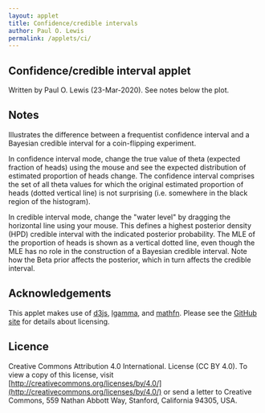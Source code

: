 ```yaml
---
layout: applet
title: Confidence/credible intervals
author: Paul O. Lewis
permalink: /applets/ci/
---
```

## Confidence/credible interval applet
Written by Paul O. Lewis (23-Mar-2020). See notes below the plot.

<div id="arbitrary"></div>
<div id="details"></div>
<script type="text/javascript">
    // width and height of svg
    var w = 1000;
    var h = 600;
    var padding = 80;

    var confidence_interval = true;
    var CI_left_bound = 0.0;
    var CI_right_bound = 1.0;

    // data and parameters
    var nheads = 25;
    var nflips = 50;
    var mle = 1.0*nheads/nflips;
    var slider_theta = mle;
    var slider_waterlevel = 0.5;
    var prior_a = 1.0;
    var prior_b = 1.0;

    // plotting-related
    var brickred = "#B82E2E";
    var xmax = 1.0;
    var ymax = 1.0;
    var epsilon = 0.001;
    var nsegments = 500;
    var histdata = [];
    var posterior_data = [];
    var credible_interval_data = [];
    var lower_credible = 0.0;
    var upper_credible = 1.0;
    var credible_interval_size = 0.0;

    // axes labels
    var axis_label_height = 12;
    var axis_label_height_pixels = axis_label_height + "px";

    // param labels
    var param_text_height = 18;
    var param_text_height_pixels = param_text_height + "px";

    // Select DIV element already created (see above) to hold SVG
    var plot_div = d3.select("div#arbitrary");

    // Create SVG element
    var svg = plot_div.append("svg")
        .attr("width", w)
        .attr("height", h);

    // Create background rectangle used to capture drag events
    var bounding_rect = svg.append("rect")
        .attr("x", 0)
        .attr("y", 0)
        .attr("width", w)
        .attr("height", h)
        .attr("fill", "white");

    // Function that calculates the probability of y heads in n flips given p
    function likelihood(y, n, p) {
        var ln_coeff = log_gamma(n+1) - log_gamma(y+1) - log_gamma(n-y+1);
        var ln_prob = ln_coeff + y*Math.log(p) + (n-y)*Math.log(1-p);
        return Math.exp(ln_prob);
    }

    // Returns cumulative probability of h >= nheads (assumes q < nheads/nflips)
    function calcRightTail(q) {
        var h = nheads;
        var like = likelihood(h, nflips, q);
        var cumlike = like;
        h += 1;
        while (h <= nflips) {
            like = likelihood(h, nflips, q);
            cumlike += like;
            h += 1;
            }
        return cumlike;
        }

    // Returns cumulative probability of h <= nheads (assumes q > nheads/nflips)
    function calcLeftTail(q) {
        var h = nheads;
        var like = likelihood(h, nflips, q);
        var cumlike = like;
        h -= 1;
        while (h >= 0) {
            like = likelihood(h, nflips, q);
            cumlike += like;
            h -= 1;
            }
        return cumlike;
        }

    // Given bracket provided, find theta value that comes closes to target water level
    function optimizeConfidenceBound(qlow, qhigh, target, right_tail) {
        var qlower = qlow;
        var qhigher = qhigh;
        var q = (qlower + qhigher)/2.0;
        var p = (right_tail ? calcRightTail(q) : calcLeftTail(q));
        var tol = 0.001;
        var niters = 0;
        var max_iters = 100;
        var diff = Math.abs(p - target);
        while (diff > tol) {
            if (right_tail) {
                // choosing q so that right tail area equals target
                if (p < target) {
                    // q too low
                    qlower = q;
                    q = (q + qhigher)/2.0;
                    p = calcRightTail(q);
                    }
                else {
                    // q too high
                    qhigher = q;
                    q = (qlower + q)/2.0;
                    p = calcRightTail(q);
                    }
                diff = Math.abs(p - target);
                }
            else {
                // choosing q so that left tail area equals target
                if (p > target) {
                    // q too low
                    qlower = q;
                    q = (q + qhigher)/2.0;
                    p = calcLeftTail(q);
                    }
                else {
                    // q too high
                    qhigher = q;
                    q = (qlower + q)/2.0;
                    p = calcLeftTail(q);
                    }
                diff = Math.abs(p - target);
                }
            niters++;
            if (niters > max_iters) {
                console.log("^^^^^ niters > max_iters in optimizeConfidenceBound ^^^^^");
                return q;
                }
            }
        return q;
        }

    CI_left_bound = optimizeConfidenceBound(0.0, mle, 0.025, true);
    CI_right_bound = optimizeConfidenceBound(mle, 1.0, 0.025, false);

    // Function that calculates the probability of y heads in n flips given p
    function posterior(y, n, a, b, p) {
        var ln_coeff = log_gamma(n+a+b+1) - log_gamma(y+a+1) - log_gamma(n-y+b+1);
        var ln_prob = ln_coeff + (y+a-1)*Math.log(p) + (n-y+b-1)*Math.log(1-p);
        return Math.exp(ln_prob);
    }

    //ymax = likelihood(0, nflips, epsilon);
    ymax = 1.5*likelihood(nheads, nflips, nheads/nflips);

    // Create scale for X axis
    var xscale = d3.scaleLinear()
        .domain([0, xmax])
        .range([padding, w - padding]);

    // Create scale for Y axis
    var yscale = d3.scaleLinear()
        .domain([0, ymax])
        .range([h - padding, padding]);

    // Create scale for drawing line segments
    var line_scale = d3.scaleBand()
        .domain(d3.range(nsegments+1))
        .range(xscale.domain());

    // Given bracket provided, find theta value that comes closes to target water level
    function optimizeThetaForWaterLevel(qlow, qhigh, target) {
        var qupper = qhigh;
        var pupper = posterior(nheads, nflips, prior_a, prior_b, qupper);
        var qlower = qlow;
        var plower = posterior(nheads, nflips, prior_a, prior_b, qlower);
        var increasing = (pupper > plower ? true : false);
        var decreasing = !increasing;
        var max_iter = 100;
        var tol = 0.0001;
        var q = (qlower + qupper)/2.;
        var p = posterior(nheads, nflips, prior_a, prior_b, q);
        var iter = 0;
        var diff = Math.abs(p - target);
        while (diff > tol) {
            iter += 1;
            if (iter > max_iter) {
                console.log("^^^^^ reached max_iter in optimizeThetaForWaterLevel ^^^^^");
                return {"theta":q, "density":p};
                }
            var optimum_above_q = ((increasing && p < target) || (decreasing && p > target));
            if (optimum_above_q) {
                // optimum above q because (q,qupper) brackets target
                qlower = q;
                q = (q + qupper)/2.;
                p = posterior(nheads, nflips, prior_a, prior_b, q);
                }
            else {
                // optimum below q because (qlower,q) brackets target
                qupper = q;
                q = (qlower + q)/2.;
                p = posterior(nheads, nflips, prior_a, prior_b, q);
                }
            diff = Math.abs(p - target);
            }

        return {"theta":q, "density":p};
        }

    // Function that recalculates the rectangles making up the histogram
    // and lines making up posterior density curve
    function recalcPlotData() {
        if (confidence_interval) {
            histdata = [];
            var cumprob_p = 0.0;
            for (var y = 0; y <= nflips; y++) {
                var p = 1.0*y/nflips;
                var prob_p = likelihood(y, nflips, slider_theta);
                cumprob_p += prob_p;
                histdata.push({'p':p, 'probp':prob_p, 'cumprobp':cumprob_p});
                }
            }
        else {
            posterior_data = [];
            credible_interval_data = [];
            var prev_theta = line_scale(0);
            var prev_density = 0.0;
            var last_included_i = 0;
            for (var i = 1; i < nsegments; i++) {
                var theta = line_scale(i);
                // calculate posterior for theta corresponding to this segment
                var density = posterior(nheads, nflips, prior_a, prior_b, theta);
                posterior_data.push({'x':theta, 'y':density});
                if (density >= slider_waterlevel) {
                    if (credible_interval_data.length == 0) {
                        // first element in credible_interval_data should comes as close as possible to slider_waterlevel
                        var closest = optimizeThetaForWaterLevel(prev_theta, theta, slider_waterlevel);
                        credible_interval_data.push({'x':closest.theta, 'y':0.0});
                        credible_interval_data.push({'x':closest.theta, 'y':closest.density});
                        }
                    else
                        credible_interval_data.push({'x':theta, 'y':density});
                    last_included_i = i;
                    }
                prev_theta = theta;
                prev_density = density;
                }

            if (credible_interval_data.length > 0) {
                // add one more element to credible_interval_data that comes as close as possible to slider_waterlevel
                prev_theta =  line_scale(last_included_i);
                prev_density = posterior(nheads, nflips, prior_a, prior_b, prev_theta);
                theta =  line_scale(last_included_i+1);
                density = posterior(nheads, nflips, prior_a, prior_b, theta);
                closest = optimizeThetaForWaterLevel(prev_theta, theta, slider_waterlevel);
                credible_interval_data.push({'x':closest.theta, 'y':closest.density});
                credible_interval_data.push({'x':closest.theta, 'y':0.0});
            }

            credible_interval_size = 0.0;
            if (credible_interval_data.length > 0) {
                lower_credible = credible_interval_data[0].x;
                upper_credible = credible_interval_data[credible_interval_data.length-1].x;
                credible_interval_size = incBeta(upper_credible, prior_a + nheads, prior_b + nflips - nheads);
                credible_interval_size -= incBeta(lower_credible, prior_a + nheads, prior_b + nflips - nheads);
                }
            }
    }
    recalcPlotData();

    // ###########################################################################
    // ############################## posterior ##################################
    // ###########################################################################

    // Create path representing density curve
    var lineFunc = d3.line()
        .x(function(d) {return xscale(d.x);})
        .y(function(d) {return yscale(d.y);});

    var hpc = svg.append("path")
            .attr("id", "hpc")
            .attr("d", lineFunc(credible_interval_data))
            .attr("fill", "lavender")
            .attr("stroke", "none")
            .style("pointer-events", "none")   // don't want line intercepting drag events
            .attr("visibility", "hidden");

    var posterior_density = svg.append("path")
            .attr("id", "posterior")
            .attr("d", lineFunc(posterior_data))
            .attr("fill", "none")
            .attr("stroke", brickred)
            .attr("stroke-width", 2)
            .style("pointer-events", "none")   // don't want line intercepting drag events
            .attr("visibility", "hidden");

    // ###########################################################################
    // ############################## histogram ##################################
    // ###########################################################################

    var ci_box = svg.append("rect")
        .attr("id", "ci-box")
        .attr("x", xscale(CI_left_bound))
        .attr("y", yscale(ymax))
        .attr("width", xscale(CI_right_bound) - xscale(CI_left_bound))
        .attr("height", yscale(0)- yscale(ymax) )
        .attr("fill", "lavender")
        .style("pointer-events", "none")   // don't want line intercepting drag events
        .attr("visibility", "visible");

    var histogram = svg.append("g")
        .attr("id", "histogram");
    histogram.selectAll("line.histbar")
        .data(histdata)
        .enter()
        .append("line")
        .attr("class","histbar")
        .attr("x1", function(d) {return xscale(d.p);})
        .attr("y1", function(d) {return yscale(0);})
        .attr("x2", function(d) {return xscale(d.p);})
        .attr("y2", function(d) {return yscale(d.probp);})
        .attr("stroke", function(d) {
            var stroke_color = "black";
            if ((d.cumprobp < 0.025) || (d.cumprobp > 0.975))
                stroke_color = brickred;
            return stroke_color;
            })
        .attr("stroke-width", xscale(1./nflips)-xscale(0))
        .style("pointer-events", "none")   // don't want line intercepting drag events
        .attr("visibility", "visible");

    var mle_line = svg.append("line")
        .attr("id", "mle")
        .attr("x1", xscale(mle))
        .attr("y1", yscale(0))
        .attr("x2", xscale(mle))
        .attr("y2", yscale(ymax))
        .attr("stroke", "black")
        .attr("stroke-width", 2)
        .attr("stroke-dasharray", "2,2,2")
        .attr("visibility", "visible");

    var slider_line = svg.append("line")
        .attr("id", "slider")
        .attr("x1", xscale(slider_theta))
        .attr("y1", yscale(0))
        .attr("x2", xscale(slider_theta))
        .attr("y2", yscale(ymax))
        .attr("stroke", "gray")
        .attr("visibility", "visible");

    // ###########################################################################
    // ############################## density ####################################
    // ###########################################################################

    var water_level = svg.append("line")
        .attr("id", "waterlevel")
        .attr("x1", xscale(0))
        .attr("y1", yscale(slider_waterlevel))
        .attr("x2", xscale(1))
        .attr("y2", yscale(slider_waterlevel))
        .attr("stroke", "gray")
        .attr("visibility", "hidden");

    var lower_bound = svg.append("line")
        .attr("id", "lower-bound")
        .attr("x1", xscale(0.5))
        .attr("y1", yscale(0.0))
        .attr("x2", xscale(0.5))
        .attr("y2", yscale(slider_waterlevel))
        .attr("stroke", "gray")
        .attr("visibility", "hidden");

    var upper_bound = svg.append("line")
        .attr("id", "upper-bound")
        .attr("x1", xscale(0.5))
        .attr("y1", yscale(0.0))
        .attr("x2", xscale(0.5))
        .attr("y2", yscale(slider_waterlevel))
        .attr("stroke", "gray")
        .attr("visibility", "hidden");

    // Create text showing current value of slider_theta
    var theta_text = svg.append("text")
        .attr("id", "vtext")
        .attr("x", 0)
        .attr("y", 0)
        .attr("font-family", "Verdana")
        .attr("font-size", param_text_height_pixels)
        .text("theta = " + d3.format(".5f")(slider_theta));
    CenterTextAroundPoint(theta_text, w/2, h - padding/2);

    // Create x axis
    var xaxis = d3.axisBottom(xscale)
        .ticks(5)
        .tickFormat(d3.format(".2f"));

    // Add x axis to svg
    var gxaxis = svg.append("g")
        .attr("id", "xaxis")
        .attr("class", "axis")
        .attr("transform", "translate(0," + (h - padding) + ")")
        .call(xaxis);

    // Style the x-axis
    svg.selectAll('.axis line, .axis path')
        .style('stroke', 'black')
        .style('fill', 'none')
        .style('stroke-width', '1px')
        .style('shape-rendering', 'crispEdges');
    svg.selectAll('g#xaxis g.tick text')
        .style('font-family', 'Helvetica')
        .style('font-size', axis_label_height_pixels);

    // Create y axis
    var yaxis = d3.axisLeft(yscale)
        .ticks(4)
        .tickFormat(d3.format(".2f"));

    // Add y axis to svg
    var gyaxis = svg.append("g")
        .attr("id", "yaxis")
        .attr("class", "axis")
        .attr("transform", "translate(" + padding + ",0)")
        .call(yaxis);

    // Style the y-axis
    svg.selectAll('.axis line, .axis path')
        .style('stroke', 'black')
        .style('fill', 'none')
        .style('stroke-width', '1px')
        .style('shape-rendering', 'crispEdges');
    svg.selectAll('g#xaxis g.tick text')
        .style('font-family', 'Helvetica')
        .style('font-size', axis_label_height_pixels);

    // ###########################################################################
    // ######################## replotting functions #############################
    // ###########################################################################

    function replotCredible() {
        // show MLE, posterior density, hpc, and water_level
        mle_line.attr("visibility", "visible")
            .attr("x1", xscale(mle))
            .attr("x2", xscale(mle));
        posterior_density.attr("visibility", "visible")
            .attr("d", lineFunc(posterior_data));
        hpc.attr("visibility", "visible")
            .attr("d", lineFunc(credible_interval_data));
        water_level.attr("visibility", "visible")
            .attr("y1", yscale(slider_waterlevel))
            .attr("y2", yscale(slider_waterlevel));
        if (credible_interval_data.length > 0) {
            var xleft = credible_interval_data[0].x;
            lower_bound.attr("visibility", "visible")
                .attr("x1", xscale(xleft))
                .attr("x2", xscale(xleft))
                .attr("y2", yscale(slider_waterlevel));
            var xright = credible_interval_data[credible_interval_data.length-1].x;
            upper_bound.attr("visibility", "visible")
                .attr("x1", xscale(xright))
                .attr("x2", xscale(xright))
                .attr("y2", yscale(slider_waterlevel));
            theta_text.text(d3.format(".1f")(100.0*credible_interval_size) + "% credible interval = (" + d3.format(".3f")(xleft) + ", " + d3.format(".3f")(xright) + ")");
            }
        else {
            lower_bound.attr("visibility", "hidden");
            upper_bound.attr("visibility", "hidden");
            theta_text.text("(drag down to create credible interval)");
            }

        // hide histogram
        ci_box.attr("visibility", "hidden");
        histogram.selectAll("line.histbar").attr("visibility", "hidden");

        // hide slider
        slider_line.attr("visibility", "hidden");
        }

    function replotConfidence() {
        mle_line.attr("visibility", "visible")
            .attr("x1", xscale(mle))
            .attr("x2", xscale(mle));
        ci_box.attr("visibility", "visible")
            .attr("x", xscale(CI_left_bound))
            .attr("width", xscale(CI_right_bound) - xscale(CI_left_bound));
        histogram.selectAll("line.histbar")
            .data(histdata)
            .attr("y2", function(d) {return yscale(d.probp);})
            .attr("visibility", "visible")
            .attr("stroke", function(d) {
                var stroke_color = "black";
                if ((d.cumprobp < 0.025) || (d.cumprobp > 0.975))
                    stroke_color = brickred;
                return stroke_color;
                });
        slider_line
            .attr("x1", xscale(slider_theta))
            .attr("x2", xscale(slider_theta));

        // show slider
        slider_line.attr("visibility", "visible");

        // hide posterior density, hpc, and water_level
        posterior_density.attr("visibility", "hidden");
        water_level.attr("visibility", "hidden");
        hpc.attr("visibility", "hidden");
        lower_bound.attr("visibility", "hidden");
        upper_bound.attr("visibility", "hidden");

        // theta_text shows slider_theta value
        theta_text.text("theta = " + d3.format(".3f")(slider_theta) + " confidence interval = (" + d3.format(".3f")(CI_left_bound) + ", " + d3.format(".3f")(CI_right_bound) + ")");
        }

    function replot(refresh_histogram) {
        rescaleXAxis();
        console.log("xscale.domain() = " + xscale.domain());
        rescaleYAxis();
        recalcPlotData();

        if (refresh_histogram) {
            //calcConfidenceInterval();
            CI_left_bound = optimizeConfidenceBound(0.0, mle, 0.025, true);
            CI_right_bound = optimizeConfidenceBound(mle, 1.0, 0.025, false);

            histogram.selectAll("line.histbar").remove();
            histogram.selectAll("line.histbar")
                .data(histdata)
                .enter()
                .append("line")
                .attr("class","histbar")
                .attr("x1", function(d) {return xscale(d.p);})
                .attr("y1", function(d) {return yscale(0);})
                .attr("x2", function(d) {return xscale(d.p);})
                .attr("y2", function(d) {return yscale(d.probp);})
                .attr("stroke", function(d) {
                    var stroke_color = "black";
                    if ((d.cumprobp < 0.025) || (d.cumprobp > 0.975))
                        stroke_color = brickred;
                    return stroke_color;
                    })
                .attr("stroke-width", xscale(1./nflips) - xscale(0))
                .style("pointer-events", "none")   // don't want line intercepting drag events
                .attr("visibility", "visible");
            }
        if (confidence_interval)
            replotConfidence();
        else
            replotCredible();
        }
    replot(false);

    // ###########################################################################
    // ################################# drag ####################################
    // ###########################################################################

    // Create drag behavior
    var x_at_drag_start = null;
    var y_at_drag_start = null;
    var p_at_drag_start = null;
    var w_at_drag_start = null;
    var drag = d3.drag()
        .on("start", function() {
            x_at_drag_start = d3.event.x;
            y_at_drag_start = d3.event.y;
            p_at_drag_start = slider_theta;
            w_at_drag_start = slider_waterlevel;
            d3.event.sourceEvent.stopPropagation();
            d3.select(this).classed("dragging", true);
        })
        .on("drag", function() {
            if (confidence_interval) {
                // Move slider_line by the amount corresponding to the x-component of the drag
                slider_theta = xscale.invert(xscale(slider_theta) + d3.event.dx);
                if (slider_theta <= epsilon)
                    slider_theta = epsilon;
                else if (slider_theta >= 1.0 - epsilon)
                    slider_theta = 1.0 - epsilon;
                }
            else {
                // Move slider_waterlevel by the amount corresponding to the y-component of the drag
                slider_waterlevel = yscale.invert(yscale(slider_waterlevel) + d3.event.dy);
                if (slider_waterlevel <= epsilon)
                    slider_waterlevel = epsilon;
                }
            recalcPlotData();
            replot(false);
        })
        .on("end", function() {
            d3.select(this).classed("dragging", false);
            recalcPlotData();
            replot(false);
        });

    bounding_rect.call(drag);

    // ###########################################################################
    // ############################## controls ###################################
    // ###########################################################################

    // Function that modifies the domain of xscale
    function rescaleXAxis() {
        xmax = (nheads == 5 ? 0.4 : 1.0);
        xscale.domain([0, xmax]);
        gxaxis.call(xaxis);
    }

    // Function that modifies the domain of yscale
    function rescaleYAxis() {
        if (confidence_interval) {
            // just make the yaxis 1.5 times the height of the posterior evaluated at the mle
            ymax = 1.5*likelihood(nheads, nflips, nheads/nflips);
        }
        else {
            // calculate height at peak of posterior density
            if (true) {
                var posterior_mode = 0.5;
                var post_a = prior_a + nheads;
                var post_b = prior_b + nflips - nheads;
                if (post_a > 1 && post_b > 1) {
                   posterior_mode = (post_a - 1)/(post_a + post_b - 2);
                   }
                else if (post_a > post_b) {
                   posterior_mode = 1.0;
                   }
                ymax = posterior(nheads, nflips, prior_a, prior_b, posterior_mode);
                }
            else {
                // just make the yaxis 1.5 tines the height of the posterior evaluated at the mle
                ymax = 1.5*posterior(nheads, nflips, prior_a, prior_b, nheads/nflips);
                }
        }

        if (slider_waterlevel < 0.0)
            slider_waterlevel = ymax;

        // reset domain of yscale
        yscale.domain([0, ymax]);
        gyaxis.call(yaxis);
    }

    var details_div = d3.select("div#details").attr("class", "detailsbox");

    // Prior dropdowns
    var prior_a_choices = ["1", "2", "10", "100"];
    addStringDropdown(details_div, "priora-dropdown", "shape 1", prior_a_choices, 0, function() {
        var selected_index = d3.select(this).property('selectedIndex');
        prior_a = parseFloat(prior_a_choices[selected_index]);
        slider_waterlevel = -1;
        replot(false);
        });
    d3.select("select#priora-dropdown").property("disabled", true);

    var prior_b_choices = ["1", "2", "10", "100"];
    addStringDropdown(details_div, "priorb-dropdown", "shape 2", prior_b_choices, 0, function() {
        var selected_index = d3.select(this).property('selectedIndex');
        prior_b = parseFloat(prior_b_choices[selected_index]);
        slider_waterlevel = -1;
        replot(false);
        });
    d3.select("select#priorb-dropdown").property("disabled", true);

    // Data dropdowns
    var data_choices = ["5/100", "25/50", "50/100"];
    addStringDropdown(details_div, "data-dropdown", "no. heads/no. flips", data_choices, 1, function() {
        var selected_index = d3.select(this).property('selectedIndex');
        var item = data_choices[selected_index];
        if (item == "25/50") {
            nheads = 25;
            nflips = 50;
            }
        else if (item == "50/100") {
            nheads = 50;
            nflips = 100;
            }
        else if (item == "5/100") {
            nheads = 5;
            nflips = 100;
            }
        else {
            nheads = 25;
            nflips = 50;
            };
        mle = 1.0*nheads/nflips;
        slider_theta = mle;
        replot(true);
        });

    // Interval type radio buttons
    addRadioButtons(details_div, "confidence-interval-checkbox", "Confidence interval", ["confidence", "credible"], "confidence", "Interval", function() {
        confidence_interval = ("confidence" == d3.select(this).attr('value'));
        if (confidence_interval) {
            slider_theta = mle;
            d3.select("select#priora-dropdown").property("disabled", true);
            d3.select("select#priorb-dropdown").property("disabled", true);
            }
        else {
            slider_waterlevel = -1;
            d3.select("select#priora-dropdown").property("disabled", false);
            d3.select("select#priorb-dropdown").property("disabled", false);
            }
        replot(true);
        });
</script>

## Notes

Illustrates the difference between a frequentist confidence interval and a Bayesian 
credible interval for a coin-flipping experiment.

In confidence interval mode, change the true value of theta (expected fraction of heads) 
using the mouse and see the expected distribution of estimated proportion of heads change. 
The confidence interval comprises the set of all theta values for which the original estimated
proportion of heads (dotted vertical line) is not surprising (i.e. somewhere in the black 
region of the histogram).

In credible interval mode, change the "water level" by dragging the horizontal line using 
your mouse. This defines a highest posterior density (HPD) credible interval with the
indicated posterior probability. The MLE of the proportion of heads is shown as a vertical
dotted line, even though the MLE has no role in the construction of a Bayesian credible interval.
Note how the Beta prior affects the posterior, which in turn affects the credible interval.

## Acknowledgements

This applet makes use of [d3js](https://d3js.org/), [lgamma](http://picomath.org/javascript/gamma.js.html), and 
[mathfn](https://github.com/AndreasMadsen/mathfn). Please see the 
[GitHub site](https://github.com/molevolworkshop/molevolworkshop.github.io/tree/master/assets/js) 
for details about licensing.

## Licence

Creative Commons Attribution 4.0 International.
License (CC BY 4.0). To view a copy of this license, visit
[http://creativecommons.org/licenses/by/4.0/](http://creativecommons.org/licenses/by/4.0/) or send a letter to Creative Commons, 559
Nathan Abbott Way, Stanford, California 94305, USA.